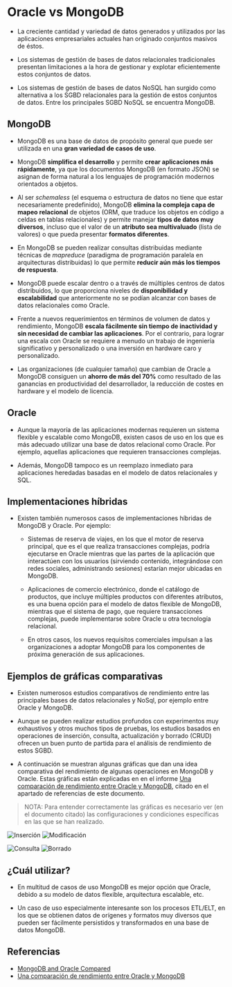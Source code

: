 # Oracle vs MongoDB

- La creciente cantidad y variedad de datos generados y utilizados por las aplicaciones empresariales actuales han originado conjuntos masivos de éstos.

- Los sistemas de gestión de bases de datos relacionales tradicionales presentan limitaciones a la hora de gestionar y explotar eficientemente estos conjuntos de datos.

- Los sistemas de gestión de bases de datos NoSQL han surgido como alternativa a los SGBD relacionales para la gestión de estos conjuntos de datos. Entre los principales SGBD NoSQL se encuentra MongoDB.

## MongoDB

- MongoDB es una base de datos de propósito general que puede ser utilizada en una **gran variedad de casos de uso**.

- MongoDB **simplifica el desarrollo** y permite **crear aplicaciones más rápidamente**, ya que los documentos MongoDB (en formato JSON) se asignan de forma natural a los lenguajes de programación modernos orientados a objetos.

- Al ser _schemaless_ (el esquema o estructura de datos no tiene que estar necesariamente predefinido), MongoDB **elimina la compleja capa de mapeo relacional** de objetos (ORM, que traduce los objetos en código a celdas en tablas relacionales) y permite manejar **tipos de datos muy diversos**, incluso que el valor de un **atributo sea multivaluado** (lista de valores) o que pueda presentar **formatos diferentes**.

- En MongoDB se pueden realizar consultas distribuidas mediante técnicas de _mapreduce_ (paradigma de programación paralela en arquitecturas distribuidas) lo que permite **reducir aún más los tiempos de respuesta**.

- MongoDB puede escalar dentro o a través de múltiples centros de datos distribuidos, lo que proporciona niveles de **disponibilidad y escalabilidad** que anteriormente no se podían alcanzar con bases de datos relacionales como Oracle.

- Frente a nuevos requerimientos en términos de volumen de datos y rendimiento, MongoDB **escala fácilmente sin tiempo de inactividad y sin necesidad de cambiar las aplicaciones**. Por el contrario, para lograr una escala con Oracle se requiere a menudo un trabajo de ingeniería significativo y personalizado o una inversión en hardware caro y personalizado.

- Las organizaciones (de cualquier tamaño) que cambian de Oracle a MongoDB consiguen un **ahorro de más del 70%** como resultado de las ganancias en productividad del desarrollador, la reducción de costes en hardware y el modelo de licencia.

## Oracle

- Aunque la mayoría de las aplicaciones modernas requieren un sistema flexible y escalable como MongoDB, existen casos de uso en los que es más adecuado utilizar una base de datos relacional como Oracle. Por ejemplo, aquellas aplicaciones que requieren transacciones complejas.

- Además, MongoDB tampoco es un reemplazo inmediato para aplicaciones heredadas basadas en el modelo de datos relacionales y SQL.

## Implementaciones híbridas

- Existen también numerosos casos de implementaciones híbridas de MongoDB y Oracle. Por ejemplo:

    - Sistemas de reserva de viajes, en los que el motor de reserva principal, que es el que realiza transacciones complejas, podría ejecutarse en Oracle mientras que las partes de la aplicación que interactúen con los usuarios (sirviendo contenido, integrándose con redes sociales, administrando sesiones) estarían mejor ubicadas en MongoDB.
    
    - Aplicaciones de comercio electrónico, donde el catálogo de productos, que incluye múltiples productos con diferentes atributos, es una buena opción para el modelo de datos flexible de MongoDB, mientras que el sistema de pago, que requiere transacciones complejas, puede implementarse sobre Oracle u otra tecnología relacional.

    - En otros casos, los nuevos requisitos comerciales impulsan a las organizaciones a adoptar MongoDB para los componentes de próxima generación de sus aplicaciones.

## Ejemplos de gráficas comparativas

- Existen numerosos estudios comparativos de rendimiento entre las principales bases de datos relacionales y NoSql, por ejemplo entre Oracle y MongoDB.

- Aunque se pueden realizar estudios profundos con experimentos muy exhaustivos y otros muchos tipos de pruebas, los estudios basados en operaciones de inserción, consulta, actualización y borrado (CRUD) ofrecen un buen punto de partida para el análisis de rendimiento de estos SGBD.

- A continuación se muestran algunas gráficas que dan una idea comparativa del rendimiento de algunas operaciones en MongoDB y Oracle. Estas gráficas están explicadas en en el informe [Una comparación de rendimiento entre Oracle y MongoDB](http://www.scielo.org.co/pdf/cein/v26n1/v26n1a07.pdf), citado en el apartado de referencias de este documento.

> NOTA: Para entender correctamente las gráficas es necesario ver (en el documento citado) las configuraciones y condiciones específicas en las que se han realizado.

![Inserción](mongodb_vs_oracle_insercion.png)
![Modificación](mongodb_vs_oracle_actualizacion.png)

![Consulta](mongodb_vs_oracle_consulta.png)
![Borrado](mongodb_vs_oracle_borrado.png)

## ¿Cuál utilizar?

- En multitud de casos de uso MongoDB es mejor opción que Oracle, debido a su modelo de datos flexible, arquitectura escalable, etc.

- Un caso de uso especialmente interesante son los procesos ETL/ELT, en los que se obtienen datos de orígenes y formatos muy diversos que pueden ser fácilmente persistidos y transformados en una base de datos MongoDB.

## Referencias

- [MongoDB and Oracle Compared](https://www.mongodb.com/compare/mongodb-oracle)
- [Una comparación de rendimiento entre Oracle y MongoDB](http://www.scielo.org.co/pdf/cein/v26n1/v26n1a07.pdf)




